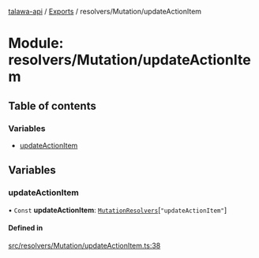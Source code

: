 [talawa-api](../README.md) / [Exports](../modules.md) / resolvers/Mutation/updateActionItem

# Module: resolvers/Mutation/updateActionItem

## Table of contents

### Variables

- [updateActionItem](resolvers_Mutation_updateActionItem.md#updateactionitem)

## Variables

### updateActionItem

• `Const` **updateActionItem**: [`MutationResolvers`](types_generatedGraphQLTypes.md#mutationresolvers)[``"updateActionItem"``]

#### Defined in

[src/resolvers/Mutation/updateActionItem.ts:38](https://github.com/PalisadoesFoundation/talawa-api/blob/ca38e6d/src/resolvers/Mutation/updateActionItem.ts#L38)
